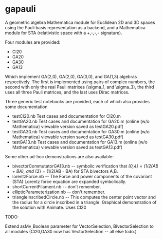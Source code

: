 # gapauli
A geometric algebra Mathematica module for Euclidean 2D and 3D spaces using the Pauli basis representation as a backend, and a Mathematica module for STA (relativistic space with a +,-,-,- signature).

Four modules are provided:

* Cl20
* GA20
* GA30
* GA13

Which implement GA(2,0), GA(2,0), GA(3,0), and GA(1,3) algebras respectively.
The first is implemented using pairs of complex numbers, the second with only the real Pauli matrixes
(\sigma_1, and \sigma_3), the third uses all three Pauli matrices, and the last uses Dirac matrices.

Three generic test notebooks are provided, each of which also provides some documentation

* testCl20.nb   Test cases and documentation for Cl20.m
* testGA20.nb   Test cases and documentation for GA20.m (online (w/o Mathematica) viewable version saved as testGA20.pdf)
* testGA30.nb   Test cases and documentation for GA30.m (online (w/o Mathematica) viewable version saved as testGA30.pdf)
* testGA13.nb   Test cases and documentation for GA13.m (online (w/o Mathematica) viewable version saved as testGA13.pdf)

Some other ad-hoc demonstrations are also available:

* bivectorCommutatorGA13.nb -- symbolic verification that <AB>_{0,4} = (1/2(AB + BA), and <AB>_{2} = (1/2(AB - BA) for STA bivectors A,B.
* lorentzForce.nb -- The Force and power components of the covariant (STA) Lorentz force equation are expanded symbolically.
* shortCurrentFilament.nb -- don't remember.
* ellipticParameterization.nb -- don't remember.
* triangleInscribedCircle.nb -- This computes the center point vector and the radius for a circle inscribed in a triangle.  Graphical demonstration of the solution with Animate.  Uses Cl20


TODO:

Extend asMv_Boolean parameter for VectorSelection, BivectorSelection to all modules (Cl20,GA30 now has VectorSelection -- all else todo.)
